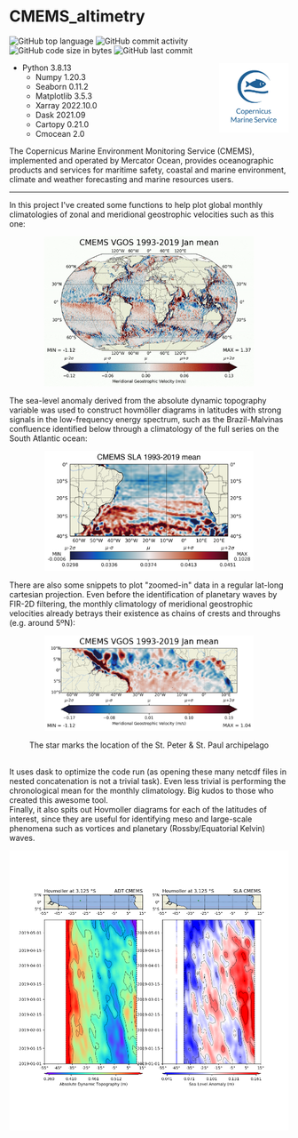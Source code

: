 # CMEMS_altimetry
 

![GitHub top language](https://img.shields.io/github/languages/top/hbatistuzzo/CMEMS_altimetry)
![GitHub commit activity](https://img.shields.io/github/commit-activity/m/hbatistuzzo/CMEMS_altimetry)
![GitHub code size in bytes](https://img.shields.io/github/languages/code-size/hbatistuzzo/CMEMS_altimetry)
![GitHub last commit](https://img.shields.io/github/last-commit/hbatistuzzo/CMEMS_altimetry)

<img src="images/cmems.jpg" align="right" width="25%"/>

- Python 3.8.13
	- Numpy 1.20.3
	- Seaborn 0.11.2
	- Matplotlib 3.5.3
	- Xarray 2022.10.0
	- Dask 2021.09
	- Cartopy 0.21.0
	- Cmocean 2.0


The Copernicus Marine Environment Monitoring Service (CMEMS), implemented and operated by Mercator Ocean, provides oceanographic products and services for maritime safety, coastal and marine environment, climate and weather forecasting and marine resources users.

---

In this project I've created some functions to help plot global monthly climatologies of zonal and meridional geostrophic velocities such as this one: 
<p align="center"><img src="images/vgos.gif"alt="full"  width="75%"></p>

The sea-level anomaly derived from the absolute dynamic topography variable was used to construct hovmöller diagrams in latitudes with strong signals in the low-frequency energy spectrum, such as the Brazil-Malvinas confluence identified below through a climatology of the full series on the South Atlantic ocean:
<p align="center"><img src="images/sla_full_mean_SA.png"alt="full"  width="75%"></p>


There are also some snippets to plot "zoomed-in" data in a regular lat-long cartesian projection. Even before the identification of planetary waves by FIR-2D filtering, the monthly climatology of meridional geostrophic velocities already betrays their existence as chains of crests and throughs (e.g. around 5ºN):

<p align = "center">
<img src="images/vgos_Jan_mean_ilhas.png" alt="ilhas3" width="75%">
</p>

<p align = "center">
The star marks the location of the St. Peter & St. Paul archipelago
</p>

<br/>
It uses dask to optimize the code run (as opening these many netcdf files in nested concatenation is not a trivial task). Even less trivial is performing the chronological
mean for the monthly climatology. Big kudos to those who created this awesome tool.
<br/>
Finally, it also spits out Hovmoller diagrams for each of the latitudes of interest, since they are useful for identifying meso and large-scale phenomena such as vortices and planetary (Rossby/Equatorial Kelvin) waves.
<br/>

<p align = "center">
<img src="images/2019_3S.png" alt="ilhas5" width="100%">
</p>